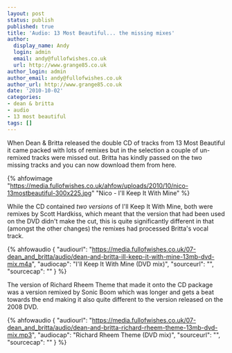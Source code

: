 ```yaml
---
layout: post
status: publish
published: true
title: 'Audio: 13 Most Beautiful... the missing mixes'
author:
  display_name: Andy
  login: admin
  email: andy@fullofwishes.co.uk
  url: http://www.grange85.co.uk
author_login: admin
author_email: andy@fullofwishes.co.uk
author_url: http://www.grange85.co.uk
date: '2010-10-02'
categories:
- dean & britta
- audio
- 13 most beautiful
tags: []
---
```

When Dean & Britta released the double CD of tracks from 13 Most Beautiful it came packed with lots of remixes but in the selection a couple of un-remixed tracks were missed out. Britta has kindly passed on the two missing tracks and you can now download them from here.

{% ahfowimage "https://media.fullofwishes.co.uk/ahfow/uploads/2010/10/nico-13mostbeautiful-300x225.jpg" "Nico - I'll Keep It With Mine" %}

While the CD contained <em>two versions</em> of I'll Keep It With Mine, both were remixes by Scott Hardkiss, which meant that the version that had been used on the DVD didn't make the cut, this is quite significantly different in that (amongst the other changes) the remixes had processed Britta's vocal track.

 {% ahfowaudio {
  "audiourl": "https://media.fullofwishes.co.uk/07-dean_and_britta/audio/dean-and-britta-ill-keep-it-with-mine-13mb-dvd-mix.m4a",
  "audiocap": "I'll Keep It With Mine (DVD mix)",
  "sourceurl": "",
  "sourcecap": ""
  } %}

The version of Richard Rheem Theme that made it onto the CD package was a version remixed by Sonic Boom which was longer and gets a beat towards the end making it also quite different to the version released on the 2008 DVD.

 {% ahfowaudio {
  "audiourl": "https://media.fullofwishes.co.uk/07-dean_and_britta/audio/dean-and-britta-richard-rheem-theme-13mb-dvd-mix.mp3",
  "audiocap": "Richard Rheem Theme (DVD mix)",
  "sourceurl": "",
  "sourcecap": ""
  } %}

